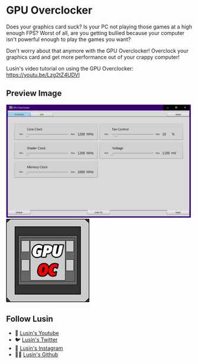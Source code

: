 # GPU Overclocker
Does your graphics card suck?  Is your PC not playing those games at a high enough FPS?  Worst of all, are you getting bullied because your computer isn't powerful enough to play the games you want?

Don't worry about that anymore with the GPU Overclocker! Overclock your graphics card and get more performance out of your crappy computer!

Lusin's video tutorial on using the GPU Overclocker: https://youtu.be/Lzg2tZ4UDVI

## Preview Image
<div id="Preview Images">
  <img src="https://raw.githubusercontent.com/Lusin333/GPU-Overclocker/master/GPU%20Overclocker%20Preview%20Pic.png" data-canonical-src="https://raw.githubusercontent.com/Lusin333/GPU-Overclocker/master/GPU%20Overclocker%20Preview%20Pic.png" width="500" />
</a>
<img src="https://raw.githubusercontent.com/Lusin333/GPU-Overclocker/master/GPU%20Overclocker%20Icon%20-%20Lusin.png" data-canonical-src="https://raw.githubusercontent.com/Lusin333/GPU-Overclocker/master/GPU%20Overclocker%20Icon%20-%20Lusin.png" width="225" />
</div>


## Follow Lusin
* 🎥 [Lusin's Youtube](https://www.Youtube.com/c/Lusin333?sub_confirmation=1)
* 🐦 [Lusin's Twitter](https://Twitter.com/Lusin333)
* 📸 [Lusin's Instagram](https://www.instagram.com/Lusin.333)
* 👩‍💻 [Lusin's Github](https://Github.com/Lusin333)
